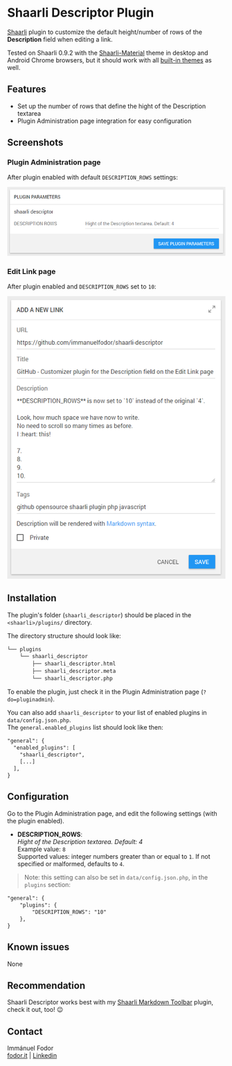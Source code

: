 # Shaarli Descriptor Plugin

[Shaarli](https://github.com/shaarli/Shaarli) plugin to customize the default height/number of rows of the **Description** field when editing a link. 

Tested on Shaarli 0.9.2 with the [Shaarli-Material](https://github.com/kalvn/Shaarli-Material) theme in desktop and Android Chrome browsers, but it should work with all [built-in themes](https://github.com/shaarli/Shaarli/tree/master/tpl/) as well.

## Features

* Set up the number of rows that define the hight of the Description textarea
* Plugin Administration page integration for easy configuration

## Screenshots

### Plugin Administration page

After plugin enabled with default `DESCRIPTION_ROWS` settings:

![Shaarli Descriptor admin settings](screenshots/shaarli-descriptor-admin.png)

### Edit Link page

After plugin enabled and `DESCRIPTION_ROWS` set to `10`:

![Shaarli Descriptor edit link page](screenshots/shaarli-descriptor-editlink.png)

## Installation

The plugin's folder (`shaarli_descriptor`) should be placed in the `<shaarli>/plugins/` directory.

The directory structure should look like:

```bash 
└── plugins
    └── shaarli_descriptor
        ├── shaarli_descriptor.html
        ├── shaarli_descriptor.meta
        └── shaarli_descriptor.php
```

To enable the plugin, just check it in the Plugin Administration page (`?do=pluginadmin`).

You can also add `shaarli_descriptor` to your list of enabled plugins in `data/config.json.php`.\
The `general.enabled_plugins` list should look like then:

```
"general": {
  "enabled_plugins": [
    "shaarli_descriptor",
    [...]
  ],
}
```

## Configuration

Go to the Plugin Administration page, and edit the following settings (with the plugin enabled).

* **DESCRIPTION_ROWS**:\
*Hight of the Description textarea. Default: 4*\
Example value: `8`\
Supported values: integer numbers greater than or equal to `1`. If not specified or malformed, defaults to `4`.

> Note: this setting can also be set in `data/config.json.php`, in the `plugins` section:

```
"general": {
    "plugins": {
        "DESCRIPTION_ROWS": "10"
    },
}
```

## Known issues

None

## Recommendation 

Shaarli Descriptor works best with my [Shaarli Markdown Toolbar](https://github.com/immanuelfodor/shaarli-markdown-toolbar) plugin, check it out, too! 😉

## Contact

Immánuel Fodor\
[fodor.it](https://fodor.it/shaarlifactorit) | [Linkedin](https://fodor.it/shaarlifactorin)
